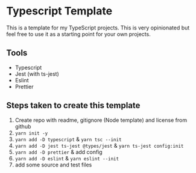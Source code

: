 # Typescript Template

This is a template for my TypeScript projects. This is very opinionated but feel free to use it as a starting point for your own projects.

## Tools

- Typescript
- Jest (with ts-jest)
- Eslint
- Prettier

## Steps taken to create this template

1. Create repo with readme, gitignore (Node template) and license from github
2. `yarn init -y`
3. `yarn add -D typescript` & `yarn tsc --init`
4. `yarn add -D jest ts-jest @types/jest` & `yarn ts-jest config:init`
5. `yarn add -D prettier` & add config
6. `yarn add -D eslint` & `yarn eslint --init`
7. add some source and test files
